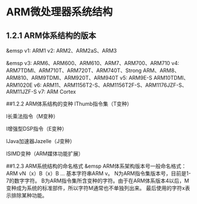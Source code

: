 # ARM微处理器系统结构
## 1.2.1 ARM体系结构的版本
&emsp v1: ARM1v2: ARM2、ARM2aS、ARM3

&emsp v3: ARM6、ARM600、ARM610、ARM7、ARM700、ARM710v4:  ARM7TDMI、ARM710T、ARM720T、ARM740T、Strong ARM、ARM8、ARM810、ARM9TDMI、ARM920T、ARM940Tv5: ARM9E-S ARM10TDMI、ARM1020Ev6: ARM11、ARM1156T2-S、ARM1156T2F-S、ARM1176JZF-S、ARM11JZF-Sv7: ARM Cortex

##1.2.2 ARM体系结构的变种
lThumb指令集（T变种）

l长乘法指令（M变种）

l增强型DSP指令（E变种）

lJava加速器Jazelle（J变种）

lSIMD变种（ARM媒体功能扩展）

##1.2.3 ARM系统结构的命名格式
&emsp ARM体系架构版本号一般命名格式：ARM vN（x）B（x）B …       基本字符串ARM v。        N为ARM指令集版本号，目前是1-7的数字字符。        B为ARM指令集所含变种的字符。由于在ARM体系版本4以后，M变种成为系统的标准部件，所以字符M通常也不单独列出来。        最后使用的字符x表示排除某种功能。



